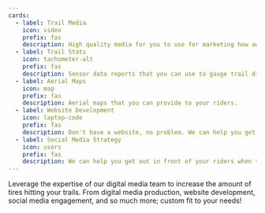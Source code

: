 ```yaml
---
cards:
  - label: Trail Media
    icon: video
    prefix: fas
    description: High quality media for you to use for marketing how awesome your trails are.
  - label: Trail Stats
    icon: tachometer-alt
    prefix: fas
    description: Sensor data reports that you can use to gauge trail difficulty and inform customers with.
  - label: Aerial Maps
    icon: map
    prefix: fas
    description: Aerial maps that you can provide to your riders.
  - label: Website Development
    icon: laptop-code
    prefix: fas
    description: Don't have a website, no problem. We can help you get started or help incorporate information into your existing site.
  - label: Social Media Strategy
    icon: users
    prefix: fas
    description: We can help you get out in front of your riders when they aren't out on your trails.
---
```


Leverage the expertise of our digital media team to increase the amount of tires hitting your trails. From digital media production, website development, social media engagement, and so much more; custom fit to your needs!
